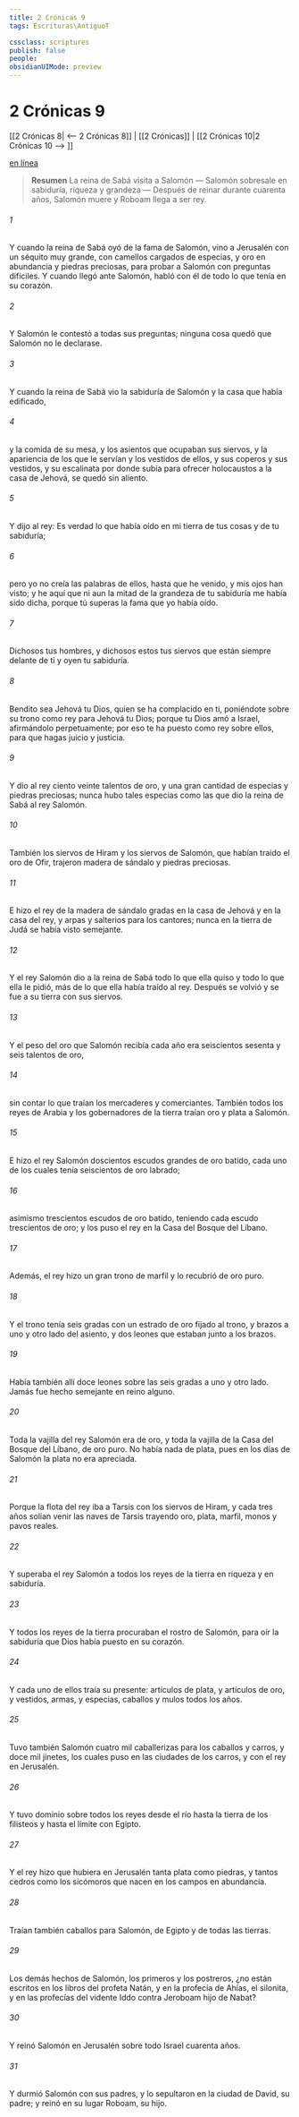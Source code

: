 ```yaml
---
title: 2 Crónicas 9
tags: Escrituras\AntiguoT

cssclass: scriptures
publish: false
people:
obsidianUIMode: preview
---
```


# 2 Crónicas 9
[[2 Crónicas 8| <-- 2 Crónicas 8]] | [[2 Crónicas]] | [[2 Crónicas 10|2 Crónicas 10 --> ]]

[en línea](https://churchofjesuschrist.org/study/scriptures/ot/2-chr/9?lang=spa)

> __Resumen__
La reina de Sabá visita a Salomón — Salomón sobresale en sabiduría, riqueza y grandeza — Después de reinar durante cuarenta años, Salomón muere y Roboam llega a ser rey.

###### 1 
Y cuando la reina de Sabá oyó de la fama de Salomón, vino a Jerusalén con un séquito muy grande, con camellos cargados de especias, y oro en abundancia y piedras preciosas, para probar a Salomón con preguntas difíciles. Y cuando llegó ante Salomón, habló con él de todo lo que tenía en su corazón.

###### 2 
Y Salomón le contestó a todas sus preguntas; ninguna cosa quedó que Salomón no le declarase.

###### 3 
Y cuando la reina de Sabá vio la sabiduría de Salomón y la casa que había edificado,

###### 4 
y la comida de su mesa, y los asientos que ocupaban sus siervos, y la apariencia de los que le servían y los vestidos de ellos, y sus coperos y sus vestidos, y su escalinata por donde subía para ofrecer holocaustos a la casa de Jehová, se quedó sin aliento.

###### 5 
Y dijo al rey: Es verdad lo que había oído en mi tierra de tus cosas y de tu sabiduría;

###### 6 
pero yo no creía las palabras de ellos, hasta que he venido, y mis ojos han visto; y he aquí que ni aun la mitad de la grandeza de tu sabiduría me había sido dicha, porque tú superas la fama que yo había oído.

###### 7 
Dichosos tus hombres, y dichosos estos tus siervos que están siempre delante de ti y oyen tu sabiduría.

###### 8 
Bendito sea Jehová tu Dios, quien se ha complacido en ti, poniéndote sobre su trono como rey para Jehová tu Dios; porque tu Dios amó a Israel, afirmándolo perpetuamente; por eso te ha puesto como rey sobre ellos, para que hagas juicio y justicia.

###### 9 
Y dio al rey ciento veinte talentos de oro, y una gran cantidad de especias y piedras preciosas; nunca hubo tales especias como las que dio la reina de Sabá al rey Salomón.

###### 10 
También los siervos de Hiram y los siervos de Salomón, que habían traído el oro de Ofir, trajeron madera de sándalo y piedras preciosas.

###### 11 
E hizo el rey de la madera de sándalo gradas en la casa de Jehová y en la casa del rey, y arpas y salterios para los cantores; nunca en la tierra de Judá se había visto  semejante.

###### 12 
Y el rey Salomón dio a la reina de Sabá todo lo que ella quiso y todo lo que ella le pidió, más de lo que ella había traído al rey. Después se volvió y se fue a su tierra con sus siervos.

###### 13 
Y el peso del oro que Salomón recibía cada año era seiscientos sesenta y seis talentos de oro,

###### 14 
sin contar lo que traían los mercaderes y comerciantes. También todos los reyes de Arabia y los gobernadores de la tierra traían oro y plata a Salomón.

###### 15 
E hizo el rey Salomón doscientos escudos grandes de oro batido, cada uno de los cuales tenía seiscientos  de oro labrado;

###### 16 
asimismo trescientos escudos de oro batido, teniendo cada escudo trescientos  de oro; y los puso el rey en la Casa del Bosque del Líbano.

###### 17 
Además, el rey hizo un gran trono de marfil y lo recubrió de oro puro.

###### 18 
Y el trono tenía seis gradas con un estrado de oro fijado al trono, y brazos a uno y otro lado del asiento, y dos leones que estaban junto a los brazos.

###### 19 
Había también allí doce leones sobre las seis gradas a uno y otro lado. Jamás fue hecho  semejante en reino alguno.

###### 20 
Toda la vajilla del rey Salomón era de oro, y toda la vajilla de la Casa del Bosque del Líbano, de oro puro. No había nada de plata, pues en los días de Salomón la plata no era apreciada.

###### 21 
Porque la flota del rey iba a Tarsis con los siervos de Hiram, y cada tres años solían venir las naves de Tarsis trayendo oro, plata, marfil, monos y pavos reales.

###### 22 
Y superaba el rey Salomón a todos los reyes de la tierra en riqueza y en sabiduría.

###### 23 
Y todos los reyes de la tierra procuraban  el rostro de Salomón, para oír la sabiduría que Dios había puesto en su corazón.

###### 24 
Y cada uno de ellos traía su presente: artículos de plata, y artículos de oro, y vestidos, armas, y especias, caballos y mulos todos los años.

###### 25 
Tuvo también Salomón cuatro mil caballerizas para los caballos y carros, y doce mil jinetes, los cuales puso en las ciudades de los carros, y con el rey en Jerusalén.

###### 26 
Y tuvo dominio sobre todos los reyes desde el río hasta la tierra de los filisteos y hasta el límite con Egipto.

###### 27 
Y el rey hizo que hubiera en Jerusalén tanta plata como piedras, y tantos cedros como los sicómoros que nacen en los campos en abundancia.

###### 28 
Traían también caballos para Salomón, de Egipto y de todas las tierras.

###### 29 
Los demás hechos de Salomón, los primeros y los postreros, ¿no están escritos en los libros del profeta Natán, y en la profecía de Ahías, el silonita, y en las profecías del vidente Iddo contra Jeroboam hijo de Nabat?

###### 30 
Y reinó Salomón en Jerusalén sobre todo Israel cuarenta años.

###### 31 
Y durmió Salomón con sus padres, y lo sepultaron en la ciudad de David, su padre; y reinó en su lugar Roboam, su hijo.

